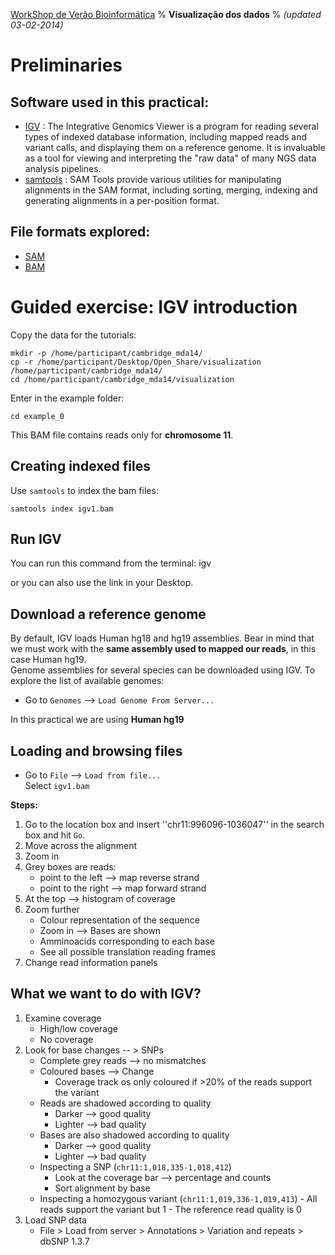 [WorkShop de Verão Bioinformática](http://github.com/genomika/summercourse/)
% __Visualização dos dados__
% _(updated 03-02-2014)_
<!-- COMMON LINKS HERE -->

[IGV]: http://www.broadinstitute.org/igv/home "IGV"
[Samtools]: http://samtools.sourceforge.net/ "samtools"


Preliminaries
================================================================================

Software used in this practical:
--------------------------------

- [IGV] : The Integrative Genomics Viewer is a program for reading several types of indexed database information, including mapped reads and variant calls, and displaying them on a reference genome. It is invaluable as a tool for viewing and interpreting the "raw data" of many NGS data analysis pipelines.
- [samtools] : SAM Tools provide various utilities for manipulating alignments in the SAM format, including sorting, merging, indexing and generating alignments in a per-position format.


File formats explored:
----------------------

- [SAM](http://samtools.sourceforge.net/SAMv1.pdf)
- [BAM](http://www.broadinstitute.org/igv/bam)


Guided exercise: IGV introduction
================================================================================

Copy the data for the tutorials:

    mkdir -p /home/participant/cambridge_mda14/
    cp -r /home/participant/Desktop/Open_Share/visualization /home/participant/cambridge_mda14/
    cd /home/participant/cambridge_mda14/visualization

Enter in the example folder:

    cd example_0

This BAM file contains reads only for **chromosome 11**.

Creating indexed files
--------------------------------------------------------------------------------

Use ``samtools`` to index the bam files:

    samtools index igv1.bam


Run IGV
--------------------------------------------------------------------------------

You can run this command from the terminal:
    igv

or you can also use the link in your Desktop.


Download a reference genome
--------------------------------------------------------------------------------

By default, IGV loads Human hg18 and hg19 assemblies. Bear in mind that we must work with the **same assembly used to mapped our reads**, in this case Human hg19.  
Genome assemblies for several species can be downloaded using IGV. To explore the list of available genomes:

- Go to ``Genomes`` --> ``Load Genome From Server...``  

In this practical we are using **Human hg19**


Loading and browsing files
--------------------------------------------------------------------------------

- Go to ``File`` --> ``Load from file...``  
Select ``igv1.bam``

**Steps:**

1. Go to the location box and insert ''chr11:996096-1036047'' in the search box and hit ``Go``.
2. Move across the alignment
3. Zoom in
4. Grey boxes are reads:
      - point to the left --> map reverse strand
      - point to the right --> map forward strand
5. At the top --> histogram of coverage
6. Zoom further
      - Colour representation of the sequence
      - Zoom in --> Bases are shown
      - Amminoacids corresponding to each base
      - See all possible translation reading frames
7. Change read information panels
      
What we want to do with IGV?
--------------------------------------------------------------------------------
1. Examine coverage
      - High/low coverage
      - No coverage
3. Look for base changes -- > SNPs
      - Complete grey reads --> no mismatches
      - Coloured bases --> Change
	    - Coverage track os only coloured if >20% of the reads support the variant
      - Reads are shadowed according to quality
	    - Darker --> good quality
	    - Lighter --> bad quality
      - Bases are also shadowed according to quality
	    - Darker --> good quality
	    - Lighter --> bad quality
      - Inspecting a SNP (``chr11:1,018,335-1,018,412``)
	    - Look at the coverage bar --> percentage and counts
	    - Sort alignment by base
      - Inspecting a homozygous variant (``chr11:1,019,336-1,019,413``)
            - All reads support the variant but 1
            - The reference read quality is 0
4. Load SNP data
      - File > Load from server > Annotations > Variation and repeats > dbSNP 1.3.7
